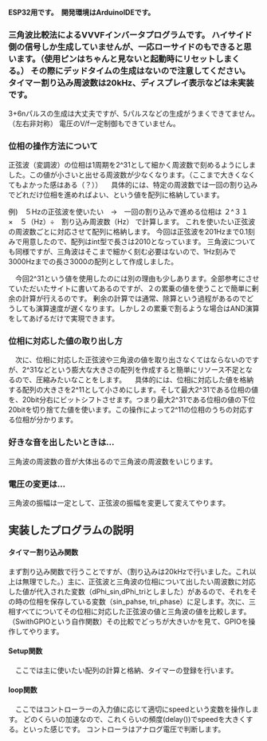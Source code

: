 #### ESP32用です。　開発環境はArduinoIDEです。

### 三角波比較法によるVVVFインバータプログラムです。 ハイサイド側の信号しか生成していませんが、一応ローサイドのもできると思います。（使用ピンはちゃんと見ないと起動時にリセットしまくる。） その際にデッドタイムの生成はないので注意してください。 タイマー割り込み周波数は20kHz、ディスプレイ表示などは未実装です。

3+6nパルスの生成は大丈夫ですが、5パルスなどの生成がうまくできてません。（左右非対称） 電圧のV/f一定制御もできていません。


### 位相の操作方法について
正弦波（変調波）の位相は1周期を2^31として細かく周波数で刻めるようにしました。この値が小さいと出せる周波数が少なくなります。（ここまで大きくなくてもよかった感はある（？））
　具体的には、特定の周波数では一回の割り込みでどれだけ位相を進めればよい、という値を配列に格納しています。

例)　５Hzの正弦波を使いたい　→　一回の割り込みで進める位相は
２^３１　×　５（Hz）÷　割り込み周波数（Hz）
で計算します。
これを使いたい正弦波の周波数ごとに対応させて配列に格納します。
今回は正弦波を201Hzまで0.1刻みで用意したので、配列はint型で長さは2010となっています。
三角波についても同様ですが、三角波はそこまで細かく刻む必要はないので、1Hz刻みで3000Hzまでの長さ3000の配列として作成しました。

　今回2^31という値を使用したのには別の理由も少しあります。全部参考にさせていただいたサイトに書いてあるのですが、２の累乗の値を使うことで簡単に剰余の計算が行えるのです。
剰余の計算では通常、除算という過程があるのでどうしても演算速度が遅くなります。しかし２の累乗で割るような場合はAND演算をしてあげるだけで実現できます。

### 位相に対応した値の取り出し方
　次に、位相に対応した正弦波や三角波の値を取り出さなくてはならないのですが、2^31などという膨大な大きさの配列を作成すると簡単にリソース不足となるので、圧縮みたいなことをします。
　具体的には、位相に対応した値を格納する配列の大きさを2^11として小さめにします。そして最大2^31である位相の値を、20bit分右にビットシフトさせます。つまり最大2^31である位相の値の下位20bitを切り捨てた値を使います。この操作によって2^11の位相のうちの対応する位相が分かります。

### 好きな音を出したいときは...
三角波の周波数の音が大体出るので三角波の周波数をいじります。

### 電圧の変更は...
三角波の振幅は一定として、正弦波の振幅を変更して変えてやります。

## 実装したプログラムの説明

#### タイマー割り込み関数
まず割り込み関数で行うことですが、（割り込みは20kHzで行いました。これ以上は無理でした。）主に、正弦波と三角波の位相について出したい周波数に対応した値が代入された変数（dPhi_sin,dPhi_triとしました）があるので、それをその時の位相を保存している変数（sin_pahse, tri_phase）に足します。次に、三相すべてについてその位相に対応した正弦波の値と三角波の値を比較します。（SwithGPIOという自作関数）その比較でどっちが大きいかを見て、GPIOを操作してやります。

#### Setup関数
　ここでは主に使いたい配列の計算と格納、タイマーの登録を行います。

#### loop関数
　ここではコントローラーの入力値に応じて適切にspeedという変数を操作します。
どのくらいの加速なので、これくらいの頻度(delay())でspeedを大きくする。といった感じです。
コントローラはアナログ電圧で判断します。
